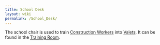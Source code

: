 ```yaml
---
title: School Desk
layout: wiki
permalink: /School_Desk/
---
```


The school chair is used to train [Construction
Workers](/Construction_Worker "wikilink") into
[Valets](/Valet "wikilink"). It can be found in the [Training
Room](/Training_Room "wikilink").